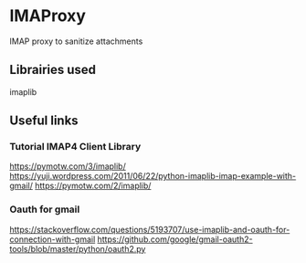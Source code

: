 # IMAProxy
IMAP proxy to sanitize attachments

## Librairies used
imaplib

## Useful links
### Tutorial IMAP4 Client Library
https://pymotw.com/3/imaplib/
https://yuji.wordpress.com/2011/06/22/python-imaplib-imap-example-with-gmail/
https://pymotw.com/2/imaplib/

### Oauth for gmail
https://stackoverflow.com/questions/5193707/use-imaplib-and-oauth-for-connection-with-gmail
https://github.com/google/gmail-oauth2-tools/blob/master/python/oauth2.py